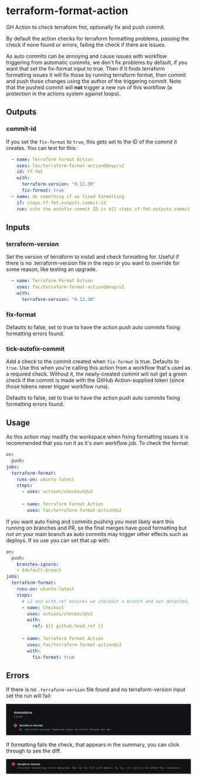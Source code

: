 # terraform-format-action

GH Action to check terraform fmt, optionally fix and push commit.

By default the action checks for terraform formatting problems, passing the
check if none found or errors, failing the check if there are issues.

As auto commits can be annoying and cause issues with workflow triggering
from automatic commits, we don't fix problems by default, if you want that
set the fix-format input to true. Then if it finds terraform formatting
issues it will fix those by running terraform format, then commit and push
those changes using the author of the triggering commit. Note that the pushed
commit will **not** trigger a new run of this workflow (a protection in the
actions system against loops).

## Outputs

### commit-id

If you set the `fix-format` to `true`, this gets set to the ID of the commit it creates. You can test for this:
```yaml
  - name: Terraform Format Action
    uses: fac/terraform-format-action@devp/v2
    id: tf-fmt
    with:
      terraform-version: "0.12.30"
      fix-format: true
  - name: do something if we fixed formatting
    if: steps.tf-fmt.outputs.commit-id
    run: echo the autofix commit ID is ${{ steps.tf-fmt.outputs.commit-id}}
```

## Inputs

### terraform-version

Set the version of terraform to install and check formatting for. Useful if there is no .terraform-version file in the repo or you want to override for some reason, like testing an upgrade.

```yaml
  - name: Terraform Format Action
    uses: fac/terraform-format-action@devp/v2
    with:
      terraform-version: "0.12.30"
```

### fix-format

Defaults to false, set to true to have the action push auto commits fixing formatting errors found.

### tick-autofix-commit

Add a check to the commit created when `fix-format` is true. Defaults to `true`. Use this when you're calling this action from a workflow that's used as a required check. Without it, the newly-created commit will not get a green check if the commit is made with the GitHub Action-supplied token (since those tokens never trigger workflow runs).

Defaults to false, set to true to have the action push auto commits fixing formatting errors found.

## Usage

As this action may modify the workspace when fixing formatting issues it is recommended that you run it as it's own workflow job. To check the format:

```yaml
on:
  push:
jobs:
  terraform-format:
    runs-on: ubuntu-latest
    steps:
      - uses: actions/checkout@v2

      - name: Terraform Format Action
        uses: fac/terraform-format-action@v2
```

If you want auto fixing and commits pushing you most likely want this running on branches and PR, so the final merges have good formatting but not on your main branch as auto commits may trigger other effects such as deploys. If so use you can set that up with:

```yaml
on:
  push:
    branches-ignore:
    - $default-branch
jobs:
  terraform-format:
    runs-on: ubuntu-latest
    steps:
      # v2 and with.ref ensures we checkout a branch and not detached, as we might push.
      - name: Checkout
        uses: actions/checkout@v2
        with:
          ref: ${{ github.head_ref }}

      - name: Terraform Format Action
        uses: fac/terraform-format-action@v2
        with:
          fix-format: true
```

## Errors

If there is no `.terraform-version` file found and no terraform-version input set the run will fail:

![No Version Error](./no-version-error.png)

If formatting fails the check, that appears in the summary, you can click through to see the diff.

![Format Error](./format-error.png)
